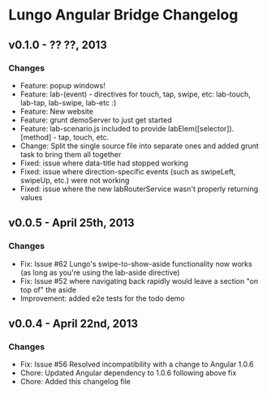 # Lungo Angular Bridge Changelog

## v0.1.0 - ?? ??, 2013
### Changes
 - Feature: popup windows!
 - Feature: lab-(event) - directives for touch, tap, swipe, etc: lab-touch, lab-tap, lab-swipe, lab-etc :)
 - Feature: New website
 - Feature: grunt demoServer to just get started
 - Feature: lab-scenario.js included to provide labElem([selector]).[method] - tap, touch, etc.
 - Change: Split the single source file into separate ones and added grunt task to bring them all together
 - Fixed: issue where data-title had stopped working
 - Fixed: issue where direction-specific events (such as swipeLeft, swipeUp, etc.) were not working
 - Fixed: issue where the new labRouterService wasn't properly returning values
 
## v0.0.5 - April 25th, 2013
### Changes
 - Fix: Issue #62 Lungo's swipe-to-show-aside functionality now works (as long as you're using the lab-aside directive)
 - Fix: Issue #52 where navigating back rapidly would leave a section "on top of" the aside
 - Improvement: added e2e tests for the todo demo
## v0.0.4 - April 22nd, 2013
### Changes
 - Fix: Issue #56 Resolved incompatibility with a change to Angular 1.0.6
 - Chore: Updated Angular dependency to 1.0.6 following above fix
 - Chore: Added this changelog file
